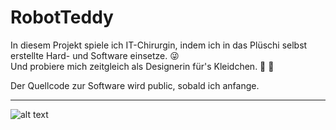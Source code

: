 # RobotTeddy

In diesem Projekt spiele ich IT-Chirurgin, indem ich in das Plüschi selbst erstellte Hard- und Software einsetze. :stuck_out_tongue_winking_eye: <br/>
Und probiere mich zeitgleich als Designerin für's Kleidchen. :dress: :womans_hat:

Der Quellcode zur Software wird public, sobald ich anfange.

-------------------------------------------------------------------------------------------------------------------
![alt text](https://s20.directupload.net/images/210529/qy75kg26.jpg)
